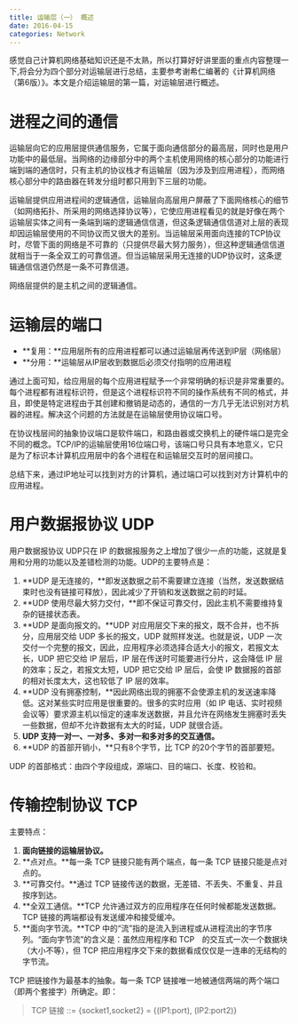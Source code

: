 ```yaml
---
title: 运输层（一） 概述
date: 2016-04-15
categories: Network
---
```


感觉自己计算机网络基础知识还是不太熟，所以打算好好讲里面的重点内容整理一下,将会分为四个部分对运输层进行总结，主要参考谢希仁编著的《计算机网络（第6版）》。本文是介绍运输层的第一篇，对运输层进行概述。

# 进程之间的通信

运输层向它的应用层提供通信服务，它属于面向通信部分的最高层，同时也是用户功能中的最低层。当网络的边缘部分中的两个主机使用网络的核心部分的功能进行端到端的通信时，只有主机的协议栈才有运输层（因为涉及到应用进程），而网络核心部分中的路由器在转发分组时都只用到下三层的功能。

运输层提供应用进程间的逻辑通信，运输层向高层用户屏蔽了下面网络核心的细节（如网络拓扑、所采用的网络选择协议等），它使应用进程看见的就是好像在两个运输层实体之间有一条端到端的逻辑通信信道，但这条逻辑通信信道对上层的表现却因运输层使用的不同协议而又很大的差别。当运输层采用面向连接的TCP协议时，尽管下面的网络是不可靠的（只提供尽最大努力服务），但这种逻辑通信信道就相当于一条全双工的可靠信道。但当运输层采用无连接的UDP协议时，这条逻辑通信信道仍然是一条不可靠信道。

网络层提供的是主机之间的逻辑通信。

# 运输层的端口

- **复用：**应用层所有的应用进程都可以通过运输层再传送到IP层（网络层）
- **分用：**运输层从IP层收到数据后必须交付指明的应用进程

通过上面可知，给应用层的每个应用进程赋予一个非常明确的标识是非常重要的。每个进程都有进程标识符，但是这个进程标识符不同的操作系统有不同的格式，并且，即使是特定进程由于其创建和撤销是动态的，通信的一方几乎无法识别对方机器的进程。解决这个问题的方法就是在运输层使用协议端口号。

在协议栈层间的抽象协议端口是软件端口，和路由器或交换机上的硬件端口是完全不同的概念。TCP/IP的运输层使用16位端口号，该端口号只具有本地意义，它只是为了标识本计算机应用层中的各个进程在和运输层交互时的层间接口。

总结下来，通过IP地址可以找到对方的计算机，通过端口可以找到对方计算机中的应用进程。

# 用户数据报协议 UDP

用户数据报协议 UDP只在 IP 的数据报服务之上增加了很少一点的功能，这就是复用和分用的功能以及差错检测的功能。UDP的主要特点是：

1. **UDP 是无连接的，**即发送数据之前不需要建立连接（当然，发送数据结束时也没有链接可释放），因此减少了开销和发送数据之前的时延。
2. **UDP 使用尽最大努力交付，**即不保证可靠交付，因此主机不需要维持复杂的链接状态表。
3. **UDP 是面向报文的。**UDP 对应用层交下来的报文，既不合并，也不拆分，应用层交给 UDP 多长的报文，UDP 就照样发送。也就是说，UDP 一次交付一个完整的报文，因此，应用程序必须选择合适大小的报文，若报文太长，UDP 把它交给 IP 层后，IP 层在传送时可能要进行分片，这会降低 IP 层的效率；反之，若报文太短，UDP 把它交给 IP 层后，会使 IP 数据报的首部的相对长度太大，这也较低了 IP 层的效率。
4. **UDP 没有拥塞控制，**因此网络出现的拥塞不会使源主机的发送速率降低。这对某些实时应用是很重要的。很多的实时应用（如 IP 电话、实时视频会议等）要求源主机以恒定的速率发送数据，并且允许在网络发生拥塞时丢失一些数据，但却不允许数据有太大的时延，UDP 就很合适。
5. **UDP 支持一对一、一对多、多对一和多对多的交互通信。**
6. **UDP 的首部开销小，**只有8个字节，比 TCP 的20个字节的首部要短。

UDP 的首部格式：由四个字段组成，源端口、目的端口、长度、校验和。

# 传输控制协议 TCP 

主要特点：

1. **面向链接的运输层协议。**
2. **点对点。**每一条 TCP 链接只能有两个端点，每一条 TCP 链接只能是点对点的。
2. **可靠交付。**通过 TCP 链接传送的数据，无差错、不丢失、不重复、并且按序到达。
3. **全双工通信。**TCP 允许通过双方的应用程序在任何时候都能发送数据。TCP 链接的两端都设有发送缓冲和接受缓冲。
4. **面向字节流。**TCP 中的“流”指的是流入到进程或从进程流出的字节序列。“面向字节流”的含义是：虽然应用程序和 TCP　的交互式一次一个数据块（大小不等），但 TCP 把应用程序交下来的数据看成仅仅是一连串的无结构的字节流。

TCP 把链接作为最基本的抽象。每一条 TCP 链接唯一地被通信两端的两个端口（即两个套接字）所确定。即：

> TCP 链接 ::= {socket1,socket2} = {(IP1:port), (IP2:port2)}


